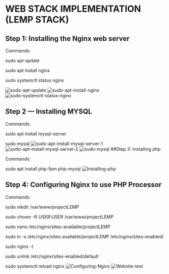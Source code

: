 # WEB STACK IMPLEMENTATION (LEMP STACK)
## Step 1: Installing the Nginx web server
Commands:

sudo apt update

sudo apt install nginx

sudo systemctl status nginx

![sudo-apt-update](https://user-images.githubusercontent.com/111616140/209610136-d013cc76-8c62-49a8-a606-7a17ec6589de.png)
![sudo-apt-install-nginx](https://user-images.githubusercontent.com/111616140/209610245-f1cbe912-233f-4bcc-b982-baf37a067cf0.png)
![sudo-systemctl-status-nginx](https://user-images.githubusercontent.com/111616140/209610316-174359ef-d982-417e-ac6f-2986951546b1.png)
## Step 2 — Installing MYSQL

Commands:

sudo apt install mysql-server

sudo mysql
![sudo-apt-install-mysql-server-1](https://user-images.githubusercontent.com/111616140/209611228-1499238e-95b2-4242-bd38-cc47a977d702.png)
![sudo-apt-install-mysql-server-2](https://user-images.githubusercontent.com/111616140/209611246-e5740e22-94aa-4037-97b7-9b9c875ca548.png)
![sudo-mysql](https://user-images.githubusercontent.com/111616140/209611264-77e30767-a8ff-4ce9-8b85-44400ac7c762.jpg)
##Step 3: Installing php

Commands:

sudo apt install php-fpm php-mysql
![Installing-php](https://user-images.githubusercontent.com/111616140/209612120-d99976f9-1f6a-4c2b-b69f-63cc8e6ede28.jpg)
## Step 4: Configuring Nginx to use PHP Processor

Commands:

sudo mkdir /var/www/projectLEMP

sudo chown -R $USER:$USER /var/www/projectLEMP

sudo nano /etc/nginx/sites-available/projectLEMP

sudo ln -s /etc/nginx/sites-available/projectLEMP /etc/nginx/sites-enabled/

sudo nginx -t

sudo unlink /etc/nginx/sites-enabled/default

sudo systemctl reload nginx
![Configuring-Nginx](https://user-images.githubusercontent.com/111616140/209766306-da1f6485-cf7a-4aba-ab08-5cedcd7618eb.jpg)
![Website-test](https://user-images.githubusercontent.com/111616140/209766455-7cfdc9a2-01d5-4e3e-b57f-ab1dd99299db.jpg)
